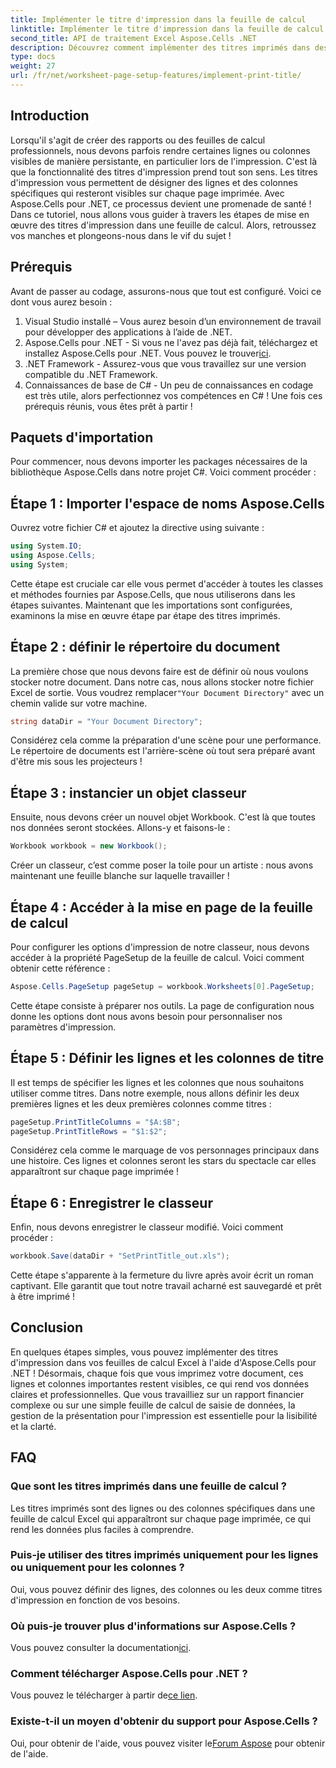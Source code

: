 ```yaml
---
title: Implémenter le titre d'impression dans la feuille de calcul
linktitle: Implémenter le titre d'impression dans la feuille de calcul
second_title: API de traitement Excel Aspose.Cells .NET
description: Découvrez comment implémenter des titres imprimés dans des feuilles de calcul Excel avec Aspose.Cells pour .NET à l'aide de ce didacticiel simple étape par étape.
type: docs
weight: 27
url: /fr/net/worksheet-page-setup-features/implement-print-title/
---
```

## Introduction
Lorsqu'il s'agit de créer des rapports ou des feuilles de calcul professionnels, nous devons parfois rendre certaines lignes ou colonnes visibles de manière persistante, en particulier lors de l'impression. C'est là que la fonctionnalité des titres d'impression prend tout son sens. Les titres d'impression vous permettent de désigner des lignes et des colonnes spécifiques qui resteront visibles sur chaque page imprimée. Avec Aspose.Cells pour .NET, ce processus devient une promenade de santé ! Dans ce tutoriel, nous allons vous guider à travers les étapes de mise en œuvre des titres d'impression dans une feuille de calcul. Alors, retroussez vos manches et plongeons-nous dans le vif du sujet !
## Prérequis
Avant de passer au codage, assurons-nous que tout est configuré. Voici ce dont vous aurez besoin :
1. Visual Studio installé – Vous aurez besoin d’un environnement de travail pour développer des applications à l’aide de .NET.
2.  Aspose.Cells pour .NET - Si vous ne l'avez pas déjà fait, téléchargez et installez Aspose.Cells pour .NET. Vous pouvez le trouver[ici](https://releases.aspose.com/cells/net/).
3. .NET Framework - Assurez-vous que vous travaillez sur une version compatible du .NET Framework.
4. Connaissances de base de C# - Un peu de connaissances en codage est très utile, alors perfectionnez vos compétences en C# !
Une fois ces prérequis réunis, vous êtes prêt à partir !
## Paquets d'importation
Pour commencer, nous devons importer les packages nécessaires de la bibliothèque Aspose.Cells dans notre projet C#. Voici comment procéder :
## Étape 1 : Importer l'espace de noms Aspose.Cells
Ouvrez votre fichier C# et ajoutez la directive using suivante :
```csharp
using System.IO;
using Aspose.Cells;
using System;
```
Cette étape est cruciale car elle vous permet d'accéder à toutes les classes et méthodes fournies par Aspose.Cells, que nous utiliserons dans les étapes suivantes.
Maintenant que les importations sont configurées, examinons la mise en œuvre étape par étape des titres imprimés.
## Étape 2 : définir le répertoire du document
La première chose que nous devons faire est de définir où nous voulons stocker notre document. Dans notre cas, nous allons stocker notre fichier Excel de sortie. Vous voudrez remplacer`"Your Document Directory"` avec un chemin valide sur votre machine.
```csharp
string dataDir = "Your Document Directory";
```
Considérez cela comme la préparation d'une scène pour une performance. Le répertoire de documents est l'arrière-scène où tout sera préparé avant d'être mis sous les projecteurs !
## Étape 3 : instancier un objet classeur
Ensuite, nous devons créer un nouvel objet Workbook. C'est là que toutes nos données seront stockées. Allons-y et faisons-le :
```csharp
Workbook workbook = new Workbook();
```
Créer un classeur, c’est comme poser la toile pour un artiste : nous avons maintenant une feuille blanche sur laquelle travailler !
## Étape 4 : Accéder à la mise en page de la feuille de calcul
Pour configurer les options d'impression de notre classeur, nous devons accéder à la propriété PageSetup de la feuille de calcul. Voici comment obtenir cette référence :
```csharp
Aspose.Cells.PageSetup pageSetup = workbook.Worksheets[0].PageSetup;
```
Cette étape consiste à préparer nos outils. La page de configuration nous donne les options dont nous avons besoin pour personnaliser nos paramètres d'impression.
## Étape 5 : Définir les lignes et les colonnes de titre
Il est temps de spécifier les lignes et les colonnes que nous souhaitons utiliser comme titres. Dans notre exemple, nous allons définir les deux premières lignes et les deux premières colonnes comme titres :
```csharp
pageSetup.PrintTitleColumns = "$A:$B";
pageSetup.PrintTitleRows = "$1:$2";
```
Considérez cela comme le marquage de vos personnages principaux dans une histoire. Ces lignes et colonnes seront les stars du spectacle car elles apparaîtront sur chaque page imprimée !
## Étape 6 : Enregistrer le classeur
Enfin, nous devons enregistrer le classeur modifié. Voici comment procéder :
```csharp
workbook.Save(dataDir + "SetPrintTitle_out.xls");
```
Cette étape s'apparente à la fermeture du livre après avoir écrit un roman captivant. Elle garantit que tout notre travail acharné est sauvegardé et prêt à être imprimé !
## Conclusion
En quelques étapes simples, vous pouvez implémenter des titres d'impression dans vos feuilles de calcul Excel à l'aide d'Aspose.Cells pour .NET ! Désormais, chaque fois que vous imprimez votre document, ces lignes et colonnes importantes restent visibles, ce qui rend vos données claires et professionnelles. Que vous travailliez sur un rapport financier complexe ou sur une simple feuille de calcul de saisie de données, la gestion de la présentation pour l'impression est essentielle pour la lisibilité et la clarté. 
## FAQ
### Que sont les titres imprimés dans une feuille de calcul ?
Les titres imprimés sont des lignes ou des colonnes spécifiques dans une feuille de calcul Excel qui apparaîtront sur chaque page imprimée, ce qui rend les données plus faciles à comprendre.
### Puis-je utiliser des titres imprimés uniquement pour les lignes ou uniquement pour les colonnes ?
Oui, vous pouvez définir des lignes, des colonnes ou les deux comme titres d'impression en fonction de vos besoins.
### Où puis-je trouver plus d'informations sur Aspose.Cells ?
 Vous pouvez consulter la documentation[ici](https://reference.aspose.com/cells/net/).
### Comment télécharger Aspose.Cells pour .NET ?
 Vous pouvez le télécharger à partir de[ce lien](https://releases.aspose.com/cells/net/).
### Existe-t-il un moyen d'obtenir du support pour Aspose.Cells ?
 Oui, pour obtenir de l'aide, vous pouvez visiter le[Forum Aspose](https://forum.aspose.com/c/cells/9) pour obtenir de l'aide.